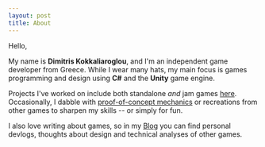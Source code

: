 ```yaml
---
layout: post
title: About
---
```


<span color="white">Hello,</span>

<p>
  My name is <b>Dimitris Kokkaliaroglou</b>, and I'm an independent game developer from Greece. 
  While I wear many hats, my main focus is games programming and design using <b>C#</b> and the <b>Unity</b> game engine.
</p>
<p>
  Projects I've worked on include both standalone <i>and</i> jam games <a href="https://dikokkali.github.io/game_projects" target="_blank">here</a>.
  Occasionally, I dabble with <a href="https://dikokkali.github.io/game_projects" target="_blank">proof-of-concept mechanics</a> or recreations from other games
  to sharpen my skills -- or simply for fun.
</p>
<p>
  I also love writing about games, so in my <a href="https://dikokkali.github.io/blog" target="_blank">Blog</a> you can find 
  personal devlogs, thoughts about design and technical analyses of other games.
</p>
